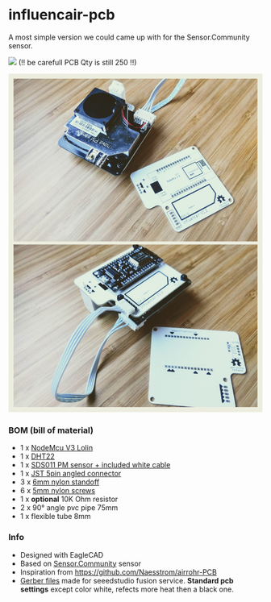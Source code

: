 # influencair-pcb

A most simple version we could came up with for the Sensor.Community sensor.

<a href="https://www.seeedstudio.com/-g-1130877"><img src="https://statics3.seeedstudio.com/assets/img/fusion/gallery_page/gallery_bedge.png"></a>
(!! be carefull PCB Qty is still 250 !!)

![assembled pcb](https://github.com/CivicLabsBelgium/influencair-pcb/raw/master/assets/assembly_collage.jpg)

### BOM (bill of material)
- 1 x [NodeMcu V3 Lolin](https://www.aliexpress.com/item/LoLin-V3-NodeMcu-Lua-CH340G-ESP8266-WIFI-Internet-Development-Board-Module-Free-Shipping/32768126855.html)
- 1 x [DHT22](https://www.aliexpress.com/item/DHT22-AM2302-Digital-Temperature-and-Humidity-Sensor-Replace-SHT11-SHT15/32651317108.html)
- 1 x [SDS011 PM sensor + included white cable](https://www.aliexpress.com/item/Nova-PM-sensor-SDS011-High-precision-laser-pm2-5-air-quality-detection-sensor-module-Super-dust/32606349048.html) 
- 1 x [JST 5pin angled connector](https://www.aliexpress.com/item/100Pcs-2-54Mm-Spacing-series-Right-Angle-Bend-the-foot-Jst-Xh-Connector-Pin-Header-White/32819782475.html)
- 3 x [6mm nylon standoff](https://www.aliexpress.com/item/100Pcs-Spacer-Standoff-Black-PA66-M3-Female-x-M3-Female-Hex-Threaded-Nylon-Standoff-Threaded-Spacer/32800902427.html) 
- 6 x [5mm nylon screws](https://www.aliexpress.com/item/100Pcs-Lot-M3-Screws-Black-Nylon-Screws-5-10mm-Optional-Hex-Column-Standoff-Spacer-Phillips-Screw/32839259882.html)
- 1 x **optional** 10K Ohm resistor
- 2 x 90° angle pvc pipe 75mm
- 1 x flexible tube 8mm

### Info
- Designed with EagleCAD
- Based on [Sensor.Community](https://sensor.community) sensor
- Inspiration from https://github.com/Naesstrom/airrohr-PCB
- [Gerber files](https://github.com/CivicLabsBelgium/influencair-pcb/raw/master/influencair_2018-05-10.zip) made for seeedstudio fusion service. **Standard pcb settings** except color white, refects more heat then a black one.
